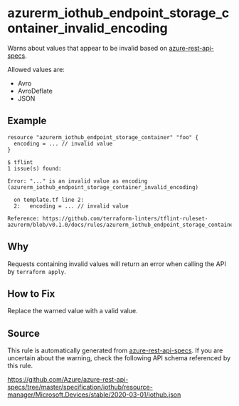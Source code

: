 <!--- This file generated by `tools/apispec-rule-gen/main.go`. DO NOT EDIT --->

# azurerm_iothub_endpoint_storage_container_invalid_encoding

Warns about values that appear to be invalid based on [azure-rest-api-specs](https://github.com/Azure/azure-rest-api-specs).

Allowed values are:
- Avro
- AvroDeflate
- JSON

## Example

```hcl
resource "azurerm_iothub_endpoint_storage_container" "foo" {
  encoding = ... // invalid value
}
```

```
$ tflint
1 issue(s) found:

Error: "..." is an invalid value as encoding (azurerm_iothub_endpoint_storage_container_invalid_encoding)

  on template.tf line 2:
  2:   encoding = ... // invalid value

Reference: https://github.com/terraform-linters/tflint-ruleset-azurerm/blob/v0.1.0/docs/rules/azurerm_iothub_endpoint_storage_container_invalid_encoding.md

```

## Why

Requests containing invalid values will return an error when calling the API by `terraform apply`.

## How to Fix

Replace the warned value with a valid value.

## Source

This rule is automatically generated from [azure-rest-api-specs](https://github.com/Azure/azure-rest-api-specs). If you are uncertain about the warning, check the following API schema referenced by this rule.

https://github.com/Azure/azure-rest-api-specs/tree/master/specification/iothub/resource-manager/Microsoft.Devices/stable/2020-03-01/iothub.json
